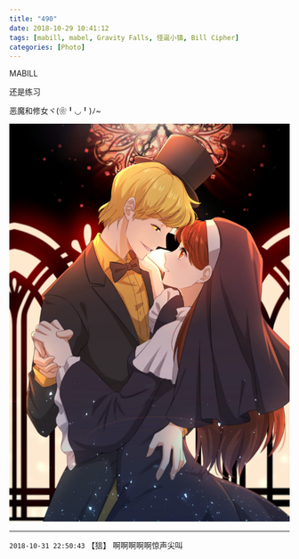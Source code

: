 ```yaml
---
title: "490"
date: 2018-10-29 10:41:12
tags: [mabill, mabel, Gravity Falls, 怪诞小镇, Bill Cipher]
categories: [Photo]
---
```


<p>MABILL</p> 
<p>还是练习</p> 
<p>恶魔和修女ヾ(❀╹◡╹)ﾉ~</p>

![](https://raw.githubusercontent.com/alicewish/meowchain247/master/img_cVZNdzJtQk9JV2YwaE1nTXpzUmtURXVsYlFhUVFDaXJlTkNnaUVNZGxtRXNsZTQ1UkZWNXlnPT0.jpg)

---

`2018-10-31 22:50:43` 【狺】 啊啊啊啊啊惊声尖叫

